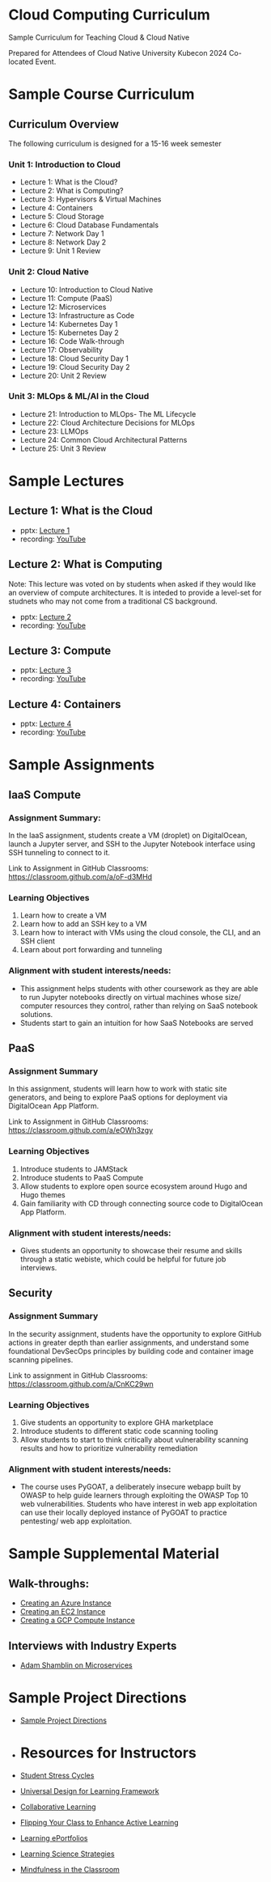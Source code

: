 # Cloud Computing Curriculum
Sample Curriculum for Teaching Cloud &amp; Cloud Native

Prepared for Attendees of Cloud Native University Kubecon 2024 Co-located Event. 

# Sample Course Curriculum
## Curriculum Overview
The following curriculum is designed for a 15-16 week semester
### Unit 1: Introduction to Cloud
- Lecture 1: What is the Cloud?
- Lecture 2: What is Computing?
- Lecture 3: Hypervisors & Virtual Machines
- Lecture 4: Containers
- Lecture 5: Cloud Storage
- Lecture 6: Cloud Database Fundamentals
- Lecture 7: Network Day 1
- Lecture 8: Network Day 2
- Lecture 9: Unit 1 Review
### Unit 2: Cloud Native
- Lecture 10: Introduction to Cloud Native
- Lecture 11: Compute (PaaS)
- Lecture 12: Microservices
- Lecture 13: Infrastructure as Code
- Lecture 14: Kubernetes Day 1
- Lecture 15: Kubernetes Day 2
- Lecture 16: Code Walk-through
- Lecture 17: Observability
- Lecture 18: Cloud Security Day 1
- Lecture 19: Cloud Security Day 2
- Lecture 20: Unit 2 Review
### Unit 3: MLOps & ML/AI in the Cloud
- Lecture 21: Introduction to MLOps- The ML Lifecycle
- Lecture 22: Cloud Architecture Decisions for MLOps
- Lecture 23: LLMOps
- Lecture 24: Common Cloud Architectural Patterns
- Lecture 25: Unit 3 Review 

# Sample Lectures
## Lecture 1: What is the Cloud
- pptx: [Lecture 1](docs/lecture_1_what_is_the_cloud.pptx)
- recording: [YouTube](https://youtu.be/Ef_k156-iZE?si=-gguDYy6j1iJeYQ6)

## Lecture 2: What is Computing
Note: This lecture was voted on by students when asked if they would like an overview of compute architectures. It is inteded to provide a level-set for studnets who may not come from a traditional CS background. 

- pptx: [Lecture 2](docs/lecture_2_what_is_computing.pptx)
- recording: [YouTube](https://youtu.be/QHXwPy_eyJI?si=krHuci6RZLf8lbgQ)

## Lecture 3: Compute
- pptx: [Lecture 3](docs/lecture_3_compute_iaas.pptx)
- recording: [YouTube](https://youtu.be/HrtQPOHJ5AI?si=xHuEPXKHvvsQ3mc-)

## Lecture 4: Containers
- pptx: [Lecture 4](docs/lecture_4_containers.pptx)
- recording: [YouTube](https://youtu.be/MS1ex3uK1wc)

# Sample Assignments
## IaaS Compute
### Assignment Summary: 
In the IaaS assignment, students create a VM (droplet) on DigitalOcean, launch a Jupyter server, and SSH to the Jupyter Notebook interface using SSH tunneling to connect to it. 

Link to Assignment in GitHub Classrooms: https://classroom.github.com/a/oF-d3MHd 

### Learning Objectives
1. Learn how to create a VM
2. Learn how to add an SSH key to a VM
3. Learn how to interact with VMs using the cloud console, the CLI, and an SSH client
4. Learn about port forwarding and tunneling 

### Alignment with student interests/needs: 
- This assignment helps students with other coursework as they are able to run Jupyter notebooks directly on virtual machines whose size/ computer resources they control, rather than relying on SaaS notebook solutions. 
- Students start to gain an intuition for how SaaS Notebooks are served

## PaaS
### Assignment Summary
In this assignment, students will learn how to work with static site generators, and being to explore PaaS options for deployment via DigitalOcean App Platform. 

Link to Assignment in GitHub Classrooms: https://classroom.github.com/a/eOWh3zgy 

### Learning Objectives
1. Introduce students to JAMStack
2. Introduce students to PaaS Compute
3. Allow students to explore open source ecosystem around Hugo and Hugo themes
4. Gain familiarity with CD through connecting source code to DigitalOcean App Platform. 

### Alignment with student interests/needs:
- Gives students an opportunity to showcase their resume and skills through a static webiste, which could be helpful for future job interviews. 

## Security
### Assignment Summary
In the security assignment, students have the opportunity to explore GitHub actions in greater depth than earlier assignments, and understand some foundational DevSecOps principles by building code and container image scanning pipelines. 

Link to assignment in GitHub Classrooms: https://classroom.github.com/a/CnKC29wn
### Learning Objectives
1. Give students an opportunity to explore GHA marketplace
2. Introduce students to different static code scanning tooling
3. Allow students to start to think critically about vulnerability scanning results and how to prioritize vulnerability remediation

### Alignment with student interests/needs:
- The course uses PyGOAT, a deliberately insecure webapp built by OWASP to help guide learners through exploiting the OWASP Top 10 web vulnerabilities. Students who have interest in web app exploitation can use their locally deployed instance of PyGOAT to practice pentesting/ web app exploitation. 

# Sample Supplemental Material
## Walk-throughs:
- [Creating an Azure Instance](https://youtu.be/YgSVTcjelxQ)
- [Creating an EC2 Instance](https://youtu.be/LMQJ3Plwg_E)
- [Creating a GCP Compute Instance](https://youtu.be/469xKzNFzsY)

## Interviews with Industry Experts
- [Adam Shamblin on Microservices](https://youtu.be/fBhOMs1zd-A)

# Sample Project Directions
- [Sample Project Directions](docs/sample_project_directions.md)

- # Resources for Instructors
- [Student Stress Cycles](docs/23_Student_Stress_Cycle.pdf)
- [Universal Design for Learning Framework](https://www.cast.org/impact/universal-design-for-learning-udl)
- [Collaborative Learning](https://docs.google.com/document/d/1D_vUMQl6T_cqB3zu_TMMjv6-NWJh6mFq/edit)
- [Flipping Your Class to Enhance Active Learning](https://docs.google.com/document/d/1a06xwdoKvXq_ye-_KePjlpshM9Bo6OTk/edit)
- [Learning ePortfolios](https://docs.google.com/document/d/1HZnBRsg9-R-w9vpD-UjZ4SKFXl3ig78Q/edit)
- [Learning Science Strategies](https://docs.google.com/document/d/1yP-ORCaPfPeQVTEHPNzGK0rYgmB5znl4/edit)
- [Mindfulness in the Classroom](https://docs.google.com/document/d/1qH8THOhNln1edK9VXgIS20L4Isp3Yl0n/edit)
